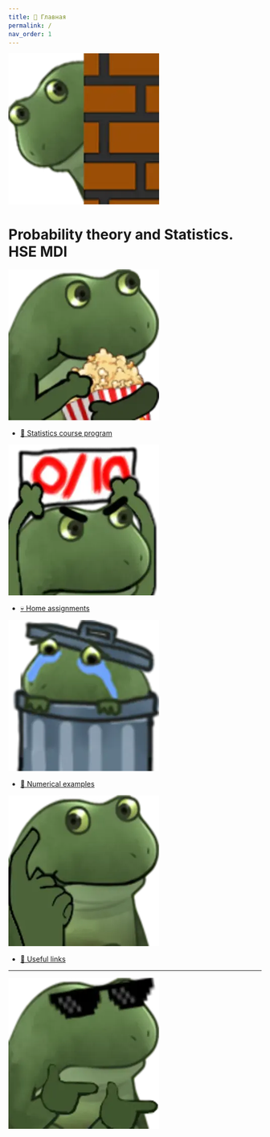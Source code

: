 ```yaml
---
title: 🏡 Главная
permalink: /
nav_order: 1
---
```


![](/images/frog_open.png)
# Probability theory and Statistics. HSE MDI

![](./images/frog_course.png)
* [🚀 Statistics course program](/program)


![](./images/frog_hw.png)
* [💀 Home assignments](/homework)

![](./images/frog_code.png)
* [🐍 Numerical examples](/numerical)

![](./images/frog_think.png)
* [🔧 Useful links](/links)

---
![](./images/frog_close.png)

